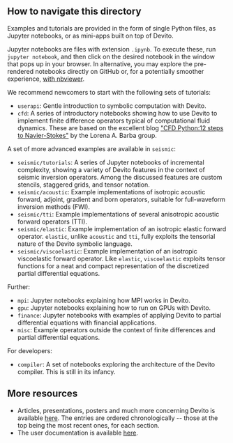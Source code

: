 ## How to navigate this directory

Examples and tutorials are provided in the form of single Python files, as Jupyter
notebooks, or as mini-apps built on top of Devito.

Jupyter notebooks are files with extension `.ipynb`. To execute these, run
`jupyter notebook`, and then click on the desired notebook in the window that
pops up in your browser. In alternative, you may explore the pre-rendered
notebooks directly on GitHub or, for a potentially smoother experience, [with
nbviewer](https://nbviewer.jupyter.org/github/devitocodes/devito/tree/master/examples/).

We recommend newcomers to start with the following sets of tutorials:

* `userapi`: Gentle introduction to symbolic computation with Devito.
* `cfd`: A series of introductory notebooks showing how to use Devito to
  implement finite difference operators typical of computational fluid
  dynamics. These are based on the excellent blog ["CFD Python:12 steps to
  Navier-Stokes"](http://lorenabarba.com/blog/cfd-python-12-steps-to-navier-stokes/)
  by the Lorena A. Barba group.

A set of more advanced examples are available in `seismic`:

* `seismic/tutorials`: A series of Jupyter notebooks of incremental complexity,
  showing a variety of Devito features in the context of seismic inversion
  operators. Among the discussed features are custom stencils, staggered
  grids, and tensor notation.
* `seismic/acoustic`: Example implementations of isotropic acoustic forward,
  adjoint, gradient and born operators, suitable for full-waveform inversion
  methods (FWI).
* `seismic/tti`: Example implementations of several anisotropic acoustic
  forward operators (TTI).
* `seismic/elastic`: Example implementation of an isotropic elastic forward
  operator. `elastic`, unlike `acoustic` and `tti`, fully exploits the
  tensorial nature of the Devito symbolic language.
* `seismic/viscoelastic`: Example implementation of an isotropic viscoelastic
  forward operator. Like `elastic`, `viscoelastic` exploits tensor functions
  for a neat and compact representation of the discretized partial differential
  equations.

Further:

* `mpi`: Jupyter notebooks explaining how MPI works in Devito.
* `gpu`: Jupyter notebooks explaining how to run on GPUs with Devito.
* `finance`: Jupyter notebooks with examples of applying Devito to partial differential equations with financial applications.
* `misc`: Example operators outside the context of finite differences and
  partial differential equations.

For developers:

* `compiler`: A set of notebooks exploring the architecture of the Devito
  compiler. This is still in its infancy.

## More resources

* Articles, presentations, posters and much more concerning Devito is available
  [here](https://www.devitoproject.org/publications). The entries are ordered
  chronologically -- those at the top being the most recent ones, for each
  section.
* The user documentation is available [here](http://devitocodes.github.io/devito/).
